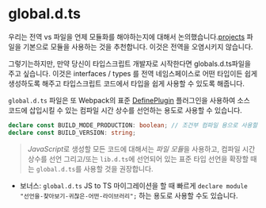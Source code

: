 # global.d.ts

우리는 전역 vs 파일을 언제 모듈화를 해야하는지에 대해서 논의했습니다.[projects](./modules.md) 파일을 기본으로 모듈을 사용하는 것을 추천합니다. 이것은 전역을 오염시키지 않습니다.

그렇기는하지만, 만약 당신이 타입스크립트 개발자로 시작한다면 globals.d.ts파일을 주고 싶습니다. 이것은 interfaces / types 를 전역 네임스페이스로 어떤 타입이든 쉽게 생성하도록 해주고 타입스크립트 코드에서 타입을 쉽게 사용할 수 있도록 해줍니다.

`global.d.ts` 파일은 또 Webpack의 표준 [DefinePlugin](https://webpack.js.org/plugins/define-plugin/) 플러그인을 사용하여 소스 코드에 삽입시킬 수 있는 컴파일 시간 상수를 선언하는 용도로 사용할 수 있습니다.

```ts
declare const BUILD_MODE_PRODUCTION: boolean; // 조건부 컴파일 용으로 사용할 수 있음
declare const BUILD_VERSION: string;
```

> *JavaScript*로 생성할 모든 코드에 대해서는 *파일 모듈*을 사용하고, 컴파일 시간 상수를 선언 그리고/또는 `lib.d.ts`에 선언되어 있는 표준 타입 선언을 확장할 때는 `global.d.ts`를 사용할 것을 권장합니다.

* 보너스: `global.d.ts` JS to TS 마이그레이션을 할 때 빠르게 `declare module "선언을-찾아보기-귀찮은-어떤-라이브러리";` 하는 용도로 사용할 수도 있습니다.
